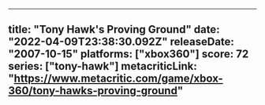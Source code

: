 
---
title: "Tony Hawk's Proving Ground"
date: "2022-04-09T23:38:30.092Z"
releaseDate: "2007-10-15"
platforms: ["xbox360"]
score: 72
series: ["tony-hawk"]
metacriticLink: "https://www.metacritic.com/game/xbox-360/tony-hawks-proving-ground"
---
